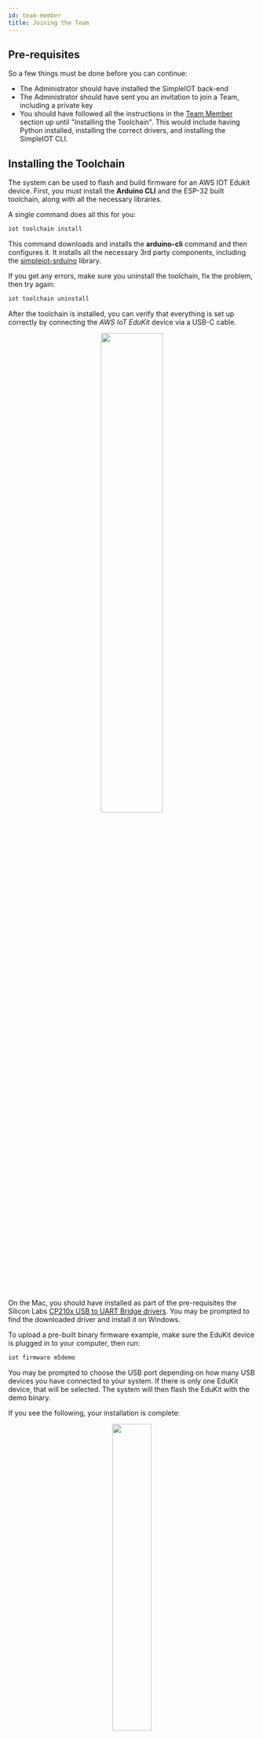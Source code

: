 ```yaml
---
id: team-member
title: Joining the Team
---
```


## Pre-requisites

So a few things must be done before you can continue: 

- The Administrator should have installed the SimpleIOT back-end
- The Administrator should have sent you an invitation to join a Team, including a private key
- You should have followed all the instructions in the [Team Member](../../install/team-member) section up until "Installing the Toolchain". This would include having Python installed, installing the correct drivers, and installing the SimpleIOT CLI. 

## Installing the Toolchain

The system can be used to flash and build firmware for an AWS IOT Edukit device. First, you must install the **Arduino CLI** and the ESP-32 built toolchain, along with all the necessary libraries.

A single command does all this for you:

```python
iot toolchain install
```

This command downloads and installs the **arduino-cli** command and then configures it. It installs all the necessary 3rd party components, including the [simpleiot-srduino](https://github.com/awslabs/simpleiot-arduino) library.

If you get any errors, make sure you uninstall the toolchain, fix the problem, then try again:

```python
iot toolchain uninstall
```

After the toolchain is installed, you can verify that everything is set up correctly by connecting the _AWS IoT EduKit_ device via a USB-C cable. 
<p align="center">

<img src="/img/workshops/starter/EduKit-USB-Plugin.png" width="50%" />

</p>

On the Mac, you should have installed as part of the pre-requisites the Silicon Labs [CP210x USB to UART Bridge drivers](https://www.silabs.com/developers/usb-to-uart-bridge-vcp-drivers). You may be prompted to find the downloaded driver and install it on Windows.

To upload a pre-built binary firmware example, make sure the EduKit device is plugged in to your computer, then run:

```python
iot firmware m5demo
```

You may be prompted to choose the USB port depending on how many USB devices you have connected to your system. If there is only one EduKit device, that will be selected. The system will then flash the EduKit with the demo binary. 

If you see the following, your installation is complete:

<p align="center">

<img src="/img/install/simpleiot-success.gif" width="40%" />

</p>


# Joining a Team

You can access **Projects**, **Models**, and **Devices** in an existing **Team** once invited by the Administrator of that team. Once you receive the invitation and attached credentials, you have to accept the invitation and `join` the team. This allows you to choose your own password for the account.

From an administrator's point of view, an invitation is a **three-step** process:

<br />

<p align="center">
<img src="/img/install/team-invite-step.png" width="70%" />
</p>

1. The administrator generates an invitation with the invitee's unique username and email address. This generates a secure _invitation file_ and a _private key_. The administrator then sends these to the recipient (via email, text, or any other messaging app).
<br />
<p align="center">
<img src="/img/install/team-join-step.png" width="70%" />
</p>

2. The recipient (you) will use the _invitation file_ and the _key_ to accept and join the team. You will be prompted to enter a password of your own choosing for that account.
<br />
<p align="center">
<img src="/img/install/team-login-step.png" width="50%" />
</p>

3. You can now log in with your own username and password.

## The invitation

You can join as many **Teams** as you want. However, each should have a unique name. 

<p align="center">
<img src="/img/intro/intro-diagram-04.png" />
</p>

The team administrator will invite you by sending you an email or message with an encrypted  _Invitation File_ (ending in `.simpleiot`) and a unique key (in the form of a string, like: `ZkJLQlJVR1p3VFZvY0lGMS1weUdpTF95UlhCd3BDLU00SjZFTkQ2S2JUaz0=`).

To join the team, save the attached invitation file on your system, then use the SimpleIOT CLI and join as follows:

```python
iot team join --invite={path-to-invite-file} --key='{key-string}' --password='your password'
```

Your password should be difficult to guess and consist of lower and uppercase letters, numbers, and digits. We recommend having at least 8 characters.

If you do not enter the `--password` parameter, you will be prompted to enter it. Once joined, your team name will be displayed.

Once accepted, you are ready to log in to SimpleIOT under the team.

## Managing Teams and Environment Variables

SimpleIOT CLI commands expect the name of the **Team** to be present on the command line with a `--team={team-name}` parameter.

If you know you will only be dealing with a single **Team**, add the team name as an environment variable and skip having to add `--team` to every command.

On Macs:
```bash
export IOT_TEAM="{team-name}"
```
This will only take effect for the duration of your terminal session. To make it permanent, add the above line to your `.bashrc` or `.zshrc` file, then restart the terminal.

On Windows Powershell:
```powershell
$env:IOT_TEAM="{team-name}"
```

To make it permanent, use the following command in Powershell (all on one line):

```powershell
[System.Environment]::SetEnvironmentVariable('IOT_TEAM','{team-name}',[System.EnvironmentVariableTarget]::User)
```

Close the Powershell window and restart it then to verify that it was accepted:

```
dir env:
```

Note the `:` colon at the end of the line. This will print out all the environment variables for the current user. Make sure `IOT_TEAM` is present.

## Logging in

To login into the system, you will use the `auth login` command and provide your user credentials:

```python
iot auth login --username=admin --password='{password}}' --team='{team-name}'
```

If you have specified the `IOT_TEAM` environment variable, you can skip the `--team` part. 

:::tip
For all subsequent commands, we will assume the environment variable has been set and omit the `--team` parameter from the listed examples.
:::

```python
iot auth login --username=admin --password='{password}}'
```

If you omit the `--username` or `--password` parameters, you will be prompted to enter them.

These will be saved to your system inside the secure keychain. After the first time, you can log in to the system by entering:

```python
iot auth login
```

To clear the cached credentials from the keychain, you can logout:

```python
iot logout
```

To permanently erase the credentials from the keychain: 

```python
iot logout --clear
```

For security reasons, login tokens are valid for only an hour. If you try to execute any command and the login has expired, you will receive an error message. Instead, invoke `iot auth login` to refresh the token using your cached login credentials for that team, then continue.

## Shared Environment

:::caution
The SimpleIOT back-end is an open, shared environment designed for development and collaboration. This means all registered users can access all projects, models, and provisioned devices.

It is recommended that each person create a project prefixed with a unique name or initials to prevent accidentally accessing someone else's work.
:::

## Next Steps

Congratulations! 

Now that you are logged in, you can proceed to create an example connected device example. [The _Starter Workshop_](/docs/workshops/intro) will show you how to use the <a href="https://shop.m5stack.com/products/aws-iot-edukit-simpleiot-starter-bundle-v1-0" target="_blank">_SimpleIOT EduKit Starter Kit_</a>.
